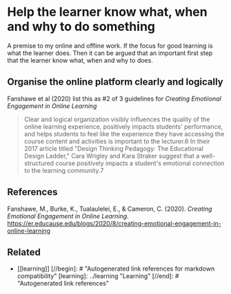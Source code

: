 # Help the learner know what, when and why to do something

A premise to my online and offline work. If the focus for good learning is what the learner does. Then it can be argued that an important first step that the learner know what, when and why to does.

## Organise the online platform clearly and logically

Fanshawe et al (2020) list this as #2 of 3 guidelines for *Creating Emotiional Engagement in Online Learning*

> Clear and logical organization visibly influences the quality of the online learning experience, positively impacts students' performance, and helps students to feel like the experience they have accessing the course content and activities is important to the lecturer.6 In their 2017 article titled "Design Thinking Pedagogy: The Educational Design Ladder," Cara Wrigley and Kara Straker suggest that a well-structured course positively impacts a student's emotional connection to the learning community.7


## References

Fanshawe, M., Burke, K., Tualaulelei, E., & Cameron, C. (2020). *Creating Emotional Engagement in Online Learning*. <https://er.educause.edu/blogs/2020/8/creating-emotional-engagement-in-online-learning>

## Related

- [[learning]]
[//begin]: # "Autogenerated link references for markdown compatibility"
[learning]: ../learning "Learning"
[//end]: # "Autogenerated link references"